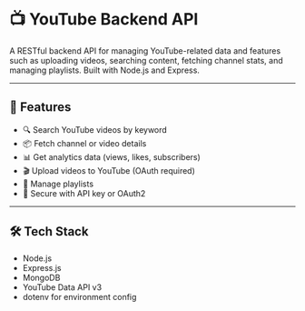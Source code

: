 # 📺 YouTube Backend API

A RESTful backend API for managing YouTube-related data and features such as uploading videos, searching content, fetching channel stats, and managing playlists. Built with Node.js and Express.

---

## 🚀 Features

- 🔍 Search YouTube videos by keyword
- 📦 Fetch channel or video details
- 📊 Get analytics data (views, likes, subscribers)
- 🎬 Upload videos to YouTube (OAuth required)
- 📄 Manage playlists
- 🔐 Secure with API key or OAuth2

---

## 🛠 Tech Stack

- Node.js
- Express.js
- MongoDB 
- YouTube Data API v3
- dotenv for environment config

